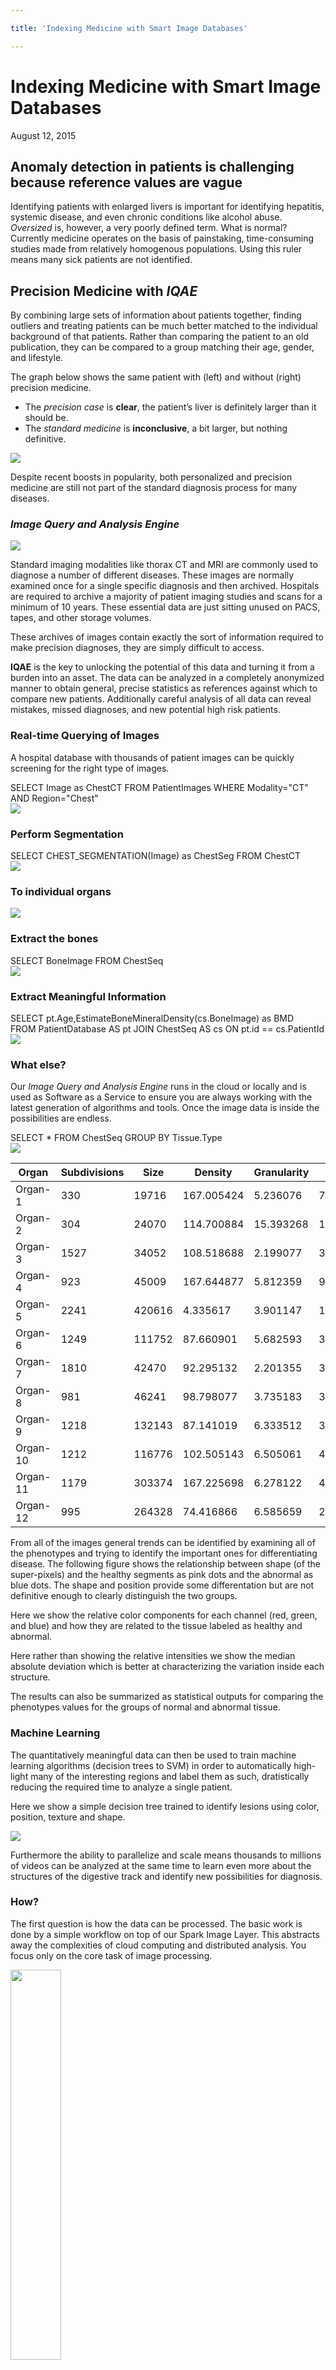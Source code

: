 ```yaml
---

title: 'Indexing Medicine with Smart Image Databases'

---
```


# Indexing Medicine with Smart Image Databases

<div class="date">August 12, 2015</div>

## Anomaly detection in patients is challenging because reference values are vague

Identifying patients with enlarged livers is important for identifying hepatitis, systemic disease, and even chronic conditions like alcohol abuse. *Oversized* is, however, a very poorly defined term. What is normal? Currently medicine operates on the basis of painstaking, time-consuming studies made from relatively homogenous populations. Using this ruler means many sick patients are not identified.

## Precision Medicine with *IQAE*

By combining large sets of information about patients together, finding outliers and treating patients can be much better matched to the individual background of that patients. Rather than comparing the patient to an old publication, they can be compared to a group matching their age, gender, and lifestyle.

The graph below shows the same patient with (left) and without (right) precision medicine.

* The *precision case* is **clear**, the patient’s liver is definitely larger than it should be.
* The *standard medicine* is **inconclusive**, a bit larger, but nothing definitive.

<img src="images/indexing-001.png">

Despite recent boosts in popularity, both personalized and precision medicine are still not part of the standard diagnosis process for many diseases.

### *Image Query and Analysis Engine*

<div class="half-width-image"><img src="images/indexing-002.png"/></div>

Standard imaging modalities like thorax CT and MRI are commonly used to diagnose a number of different diseases. These images are normally examined once for a single specific diagnosis and then archived. Hospitals are required to archive a majority of patient imaging studies and scans for a minimum of 10 years. These essential data are just sitting unused on PACS, tapes, and other storage volumes.

These archives of images contain exactly the sort of information required to make precision diagnoses, they are simply difficult to access.

**IQAE** is the key to unlocking the potential of this data and turning it from a burden into an asset. The data can be analyzed in a completely anonymized manner to obtain general, precise statistics as references against which to compare new patients. Additionally careful analysis of all data can reveal mistakes, missed diagnoses, and new potential high risk patients.

### Real-time Querying of Images

A hospital database with thousands of patient images can be quickly screening for the right type of images.

<div class="code">SELECT Image as ChestCT FROM PatientImages WHERE Modality="CT" AND Region="Chest"</div>

<div class="half-width-image"><img src="images/indexing-003.gif"></div>

### Perform Segmentation

<div class="code">
SELECT CHEST_SEGMENTATION(Image) as ChestSeg FROM ChestCT
</div>

<div class="half-width-image"><img src="images/indexing-004.gif"></div>

### To individual organs

<div class="half-width-image"><img src="images/indexing-005.gif"></div>

### Extract the bones

<div class="code">
SELECT BoneImage FROM ChestSeq
</div>

<div class="half-width-image"><img src="images/indexing-006.gif"></div>

### Extract Meaningful Information

<div class="code">
SELECT pt.Age,EstimateBoneMineralDensity(cs.BoneImage) as BMD<br/>
  FROM PatientDatabase AS pt JOIN ChestSeq AS cs ON pt.id == cs.PatientId
</div>

<img src="images/indexing-007.png">

### What else?

Our *Image Query and Analysis Engine* runs in the cloud or locally and is used as Software as a Service to ensure you are always working with the latest generation of algorithms and tools. Once the image data is inside the possibilities are endless.

<div class="code">
SELECT * FROM ChestSeq GROUP BY Tissue.Type
</div>

<img src="images/indexing-008.png">


| Organ | Subdivisions | Size | Density | Granularity | Contrast |
| --- | --- | --- | --- | --- | --- |
| Organ-1 | 330 | 19716 | 167.005424 | 5.236076 | 79.237187 |
| Organ-2 | 304 | 24070 | 114.700884 | 15.393268 | 114.506345 |
| Organ-3 | 1527 | 34052 | 108.518688 | 2.199077 | 38.206649 |
| Organ-4 | 923 | 45009 | 167.644877 | 5.812359 | 93.827160 |
| Organ-5 | 2241 | 420616 | 4.335617 | 3.901147 | 1.638404 |
| Organ-6 | 1249 | 111752 | 87.660901 | 5.682593 | 36.652440 |
| Organ-7 | 1810 | 42470 | 92.295132 | 2.201355 | 31.504958 |
| Organ-8 | 981 | 46241 | 98.798077 | 3.735183 | 36.448815 |
| Organ-9 | 1218 | 132143 | 87.141019 | 6.333512 | 36.699420 |
| Organ-10 | 1212 | 116776 | 102.505143 | 6.505061 | 46.829904 |
| Organ-11 | 1179 | 303374 | 167.225698 | 6.278122 | 41.896361 |
| Organ-12 | 995 | 264328 | 74.416866 | 6.585659 | 20.422562 |



From all of the images general trends can be identified by examining all of the phenotypes and trying to identify the important ones for differentiating disease. The following figure shows the relationship between shape (of the super-pixels) and the healthy segments as pink dots and the abnormal as blue dots. The shape and position provide some differentation but are not definitive enough to clearly distinguish the two groups.

Here we show the relative color components for each channel (red, green, and blue) and how they are related to the tissue labeled as healthy and abnormal.

Here rather than showing the relative intensities we show the median absolute deviation which is better at characterizing the variation inside each structure.

The results can also be summarized as statistical outputs for comparing the phenotypes values for the groups of normal and abnormal tissue.

### Machine Learning

The quantitatively meaningful data can then be used to train machine learning algorithms (decision trees to SVM) in order to automatically high-light many of the interesting regions and label them as such, dratistically reducing the required time to analyze a single patient.

Here we show a simple decision tree trained to identify lesions using color, position, texture and shape.

<img src="images/indexing-009.png">

Furthermore the ability to parallelize and scale means thousands to millions of videos can be analyzed at the same time to learn even more about the structures of the digestive track and identify new possibilities for diagnosis.

### How?

The first question is how the data can be processed. The basic work is done by a simple workflow on top of our Spark Image Layer. This abstracts away the complexities of cloud computing and distributed analysis. You focus only on the core task of image processing.

<img src="images/indexing-010.svg" style="width:40%"/>

The true value of such a scalable system is not in the single analysis, but in the ability to analyze hundreds, thousands, and even millions of samples at the same time.

<img src="images/indexing-011.svg">

With cloud-integration and *Big Data*-based frameworks, even handling an entire city network with 100s of drones and cameras running continuously is an easy task without worrying about networks, topology, or fault-tolerance.

## Technical Aspects

### Processing the Data

Once the cluster has been comissioned and you have the *SparkContext* called `sc` (automatically provided in [Databricks Cloud](https://databricks.com/product/databricks) or [Zeppelin](http://zeppelin.incubator.apache.org/)), the data can be loaded using the Spark Image Layer. Since we are using real-time analysis, we acquire the images from an archive of images and create a database out of the results.

<div class="code">
val iqaeDB = sc.createImageDatabase("s3n://chest-ct/scans/*/*.avi", <br/>
  patientInfo="jdbc://oracle-db/PATIENTS")<br/>
  iqaeDB.registerImageTable("PatientImages")<br/>
</div>

Although we execute the command on one machine, the analysis will be distributed over the entire set of cluster resources available to `sc`. To further process the images, we can take advantage of the rich set of functionality built into Spark Image Layer.

The entire pipeline can then be started to run in real-time on all the new images as they stream in. If the tasks become more computationally intensive, then the computing power can be scaled up and down elastically.

## Learn More

*4Quant* is active in a number of different areas from medicine to remote sensing. Our image processing framework (Spark Image Layer) and our query engine (*Image Query and Analysis Engine*) are widely adaptable to a number of different specific applications.

Check out our other use-cases to see how *4Quant* can help you

#### Medicine

* [Planning surgery and radiotherapy with real time segmentations](http://4quant.com/Realtime-MRI-Segmentation)
* [Segmenting organs from archived chest CT images](http://4quant.com/Organ-Segmentation/)
* [Finding lesions in Capsule Based Endoscopy](http://4quant.com/Capsule-Endoscopy)

#### Geographic Information Systems

* [Calculating Flood Risk for Insurance Companies](http://4quant.com/Flood-Risk)
* [Counting Cars in Satellite Images](http://4quant.com/countingcarsdemo)
* [Finding buildings and forests in Satellite Images](http://4quant.com/geospatialdemo/)

#### Surveillance

* [Count people from drone footage](http://4quant.com/Drone-People-Counting)
* [Finding criminals with traffic cameras](http://4quant.com/Pursuing-Criminals/)

#### Real-time QA

* [Check train tracks in real time](http://4quant.com/Railway-Check)

#### Fun

* [Untangling the flood of Online Dating](http://4quant.com/Online-Dating)
* [Quantitative Image Search Machine](http://kmader.shinyapps.io/SearchMachineDemo)

### Technical Presentations

To find out more about the technical aspects of our solution, check out our presentation at:

* [Spark Summit](http://4quant.com/spark-east-2015) or watch the [video](https://www.youtube.com/watch?v=ohR_y7HZaHA&index=10&list=PL-x35fyliRwiy50Ud2ltPx8_yA4H34ppJ).
* [Synchrotron Radiation Instruementation 2015](http://4quant.com/SRI2015)
* [ICTMS 2015](http://4quant.com/ICTMS2015)
* [LifeScienceForumBasel 2015](http://4quant.com/LSFB2015)
